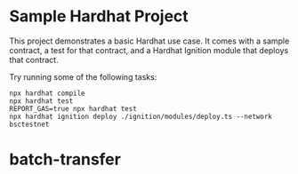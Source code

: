 # Sample Hardhat Project

This project demonstrates a basic Hardhat use case. It comes with a sample contract, a test for that contract, and a Hardhat Ignition module that deploys that contract.

Try running some of the following tasks:

```shell
npx hardhat compile
npx hardhat test
REPORT_GAS=true npx hardhat test
npx hardhat ignition deploy ./ignition/modules/deploy.ts --network bsctestnet
```
# batch-transfer
